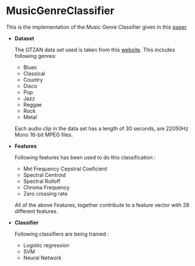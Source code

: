 # MusicGenreClassifier
   
   This is the implementation of the Music Genre Classifier given in this [paper](https://cse.iitk.ac.in/users/cs365/2015/_submissions/archit/report.pdf)

- ****Dataset****                   
                                               
    The GTZAN data set used is taken from this [website](http://marsyasweb.appspot.com/download/data_sets/). This includes following genres:                                                                                                                                    
    - Blues                        
    - Classical                  
    - Country                    
    - Disco                       
    - Pop          
    - Jazz               
    - Reggae            
    - Rock              
    - Metal
    
    Each audio clip in the data set has a length of 30 seconds, are 22050Hz Mono 16-bit MPEG files.
    
- ****Features****

    Following features has been used to do this classification : 
    
    - Mel Frequency Cepstral Coeficient
    - Spectral Centroid
    - Spectral Rolloff
    - Chroma Frequency
    - Zero crossing rate

    All of the above Features, together contribute to a feature vector with 28 different features.

- ****Classifier****

    Following classifiers are being trained :

    - Logistic regression
    - SVM
    - Neural Network

